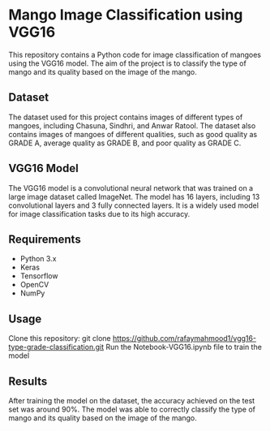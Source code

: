 # Mango Image Classification using VGG16

This repository contains a Python code for image classification of mangoes using the VGG16 model. The aim of the project is to classify the type of mango and its quality based on the image of the mango.

## Dataset
The dataset used for this project contains images of different types of mangoes, including Chasuna, Sindhri, and Anwar Ratool. The dataset also contains images of mangoes of different qualities, such as good quality as GRADE A, average quality as GRADE B, and poor quality as GRADE C.

## VGG16 Model
The VGG16 model is a convolutional neural network that was trained on a large image dataset called ImageNet. The model has 16 layers, including 13 convolutional layers and 3 fully connected layers. It is a widely used model for image classification tasks due to its high accuracy.

## Requirements

* Python 3.x
* Keras
* Tensorflow
* OpenCV
* NumPy
## Usage
Clone this repository: git clone https://github.com/rafaymahmood1/vgg16-type-grade-classification.git
Run the Notebook-VGG16.ipynb file to train the model
## Results
After training the model on the dataset, the accuracy achieved on the test set was around 90%. The model was able to correctly classify the type of mango and its quality based on the image of the mango.
